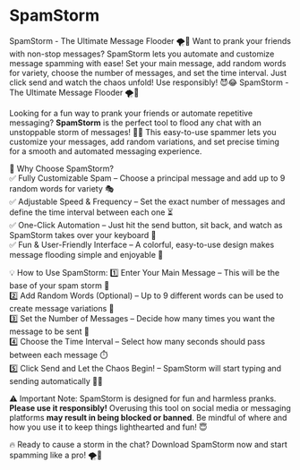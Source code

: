 # SpamStorm
SpamStorm - The Ultimate Message Flooder 🌪️💬    Want to prank your friends with non-stop messages? SpamStorm lets you automate and customize message spamming with ease! Set your main message, add random words for variety, choose the number of messages, and set the time interval. Just click send and watch the chaos unfold! Use responsibly! 😈😂
SpamStorm - The Ultimate Message Flooder 🌪️💬

Looking for a fun way to prank your friends or automate repetitive messaging? **SpamStorm** is the perfect tool to flood any chat with an unstoppable storm of messages! 🌊😂 This easy-to-use spammer lets you customize your messages, add random variations, and set precise timing for a smooth and automated messaging experience.  

🚀 Why Choose SpamStorm?  
✅ Fully Customizable Spam – Choose a principal message and add up to 9 random words for variety 🎭  
✅ Adjustable Speed & Frequency – Set the exact number of messages and define the time interval between each one ⏳  
✅ One-Click Automation – Just hit the send button, sit back, and watch as SpamStorm takes over your keyboard 🤖  
✅ Fun & User-Friendly Interface – A colorful, easy-to-use design makes message flooding simple and enjoyable 🎨  

💡 How to Use SpamStorm:
1️⃣ Enter Your Main Message – This will be the base of your spam storm 💬  
2️⃣ Add Random Words (Optional) – Up to 9 different words can be used to create message variations 🔄  
3️⃣ Set the Number of Messages – Decide how many times you want the message to be sent 🔢  
4️⃣ Choose the Time Interval – Select how many seconds should pass between each message ⏱️  
5️⃣ Click Send and Let the Chaos Begin! – SpamStorm will start typing and sending automatically 🚀😂  

⚠️ Important Note: 
SpamStorm is designed for fun and harmless pranks. **Please use it responsibly!** Overusing this tool on social media or messaging platforms **may result in being blocked or banned**. Be mindful of where and how you use it to keep things lighthearted and fun! 😇  

🔥 Ready to cause a storm in the chat? Download SpamStorm now and start spamming like a pro! 🌪️💬
